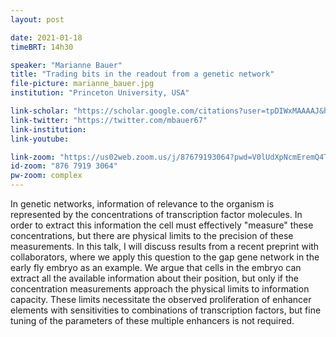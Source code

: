 ```yaml
---
layout: post

date: 2021-01-18
timeBRT: 14h30

speaker: "Marianne Bauer"
title: "Trading bits in the readout from a genetic network"
file-picture: marianne_bauer.jpg
institution: "Princeton University, USA"

link-scholar: "https://scholar.google.com/citations?user=tpDIWxMAAAAJ&hl=en"
link-twitter: "https://twitter.com/mbauer67"
link-institution: 
link-youtube:

link-zoom: "https://us02web.zoom.us/j/87679193064?pwd=V0lUdXpNcmEremQ4THpBcVdCZHlHZz09"
id-zoom: "876 7919 3064"
pw-zoom: complex
---
```


In genetic networks, information of relevance to the organism is represented by the concentrations of transcription factor molecules. In order to extract this information the cell must effectively "measure" these concentrations, but there are physical limits to the precision of these measurements. In this talk, I will discuss results from a recent preprint with collaborators, where we apply this question to the gap gene network in the early fly embryo as an example. We argue that cells in the embryo can extract all the available information about their position, but only if the concentration measurements approach the physical limits to information capacity. These limits necessitate the observed proliferation of enhancer elements with sensitivities to combinations of transcription factors, but fine tuning of the parameters of these multiple enhancers is not required. 

